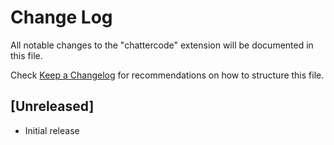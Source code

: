 # Change Log

All notable changes to the "chattercode" extension will be documented in this file.

Check [Keep a Changelog](http://keepachangelog.com/) for recommendations on how to structure this file.

## [Unreleased]

- Initial release
